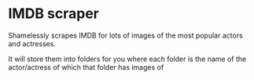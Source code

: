 # IMDB scraper

Shamelessly scrapes IMDB for lots of images of the most popular actors and actresses. 

It will store them into folders for you where each folder is the name of the actor/actress of which
that folder has images of
